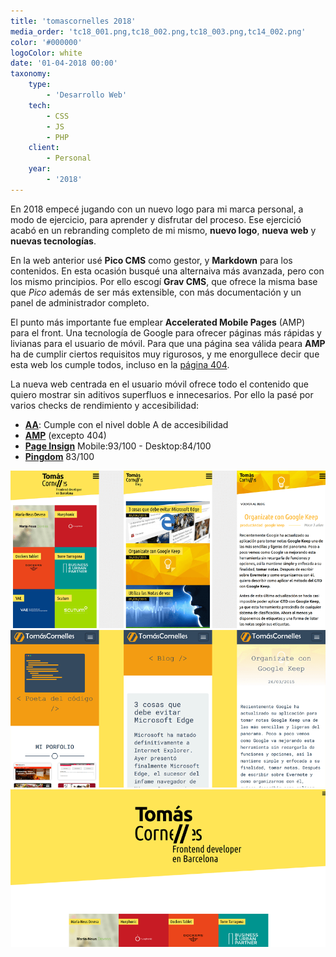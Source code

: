 ```yaml
---
title: 'tomascornelles 2018'
media_order: 'tc18_001.png,tc18_002.png,tc18_003.png,tc14_002.png'
color: '#000000'
logoColor: white
date: '01-04-2018 00:00'
taxonomy:
    type:
        - 'Desarrollo Web'
    tech:
        - CSS
        - JS
        - PHP
    client:
        - Personal
    year:
        - '2018'
---
```


En 2018 empecé jugando con un nuevo logo para mi marca personal, a modo de ejercicio, para aprender y disfrutar del proceso. Ese ejercició acabó en un rebranding completo de mi mismo, **nuevo logo**, **nueva web** y **nuevas tecnologías**.

En la web anterior usé **Pico CMS** como gestor, y **Markdown** para los contenidos. En esta ocasión busqué una alternaiva más avanzada, pero con los mismo principios. Por ello escogí **Grav CMS**, que ofrece la misma base que _Pico_ además de ser más extensible, con más documentación y un panel de administrador completo.

El punto más importante fue emplear **Accelerated Mobile Pages** (AMP) para el front. Una tecnología de Google para ofrecer páginas más rápidas y livianas para el usuario de móvil. Para que una página sea válida peara **AMP** ha de cumplir ciertos requisitos muy rigurosos, y me enorgullece decir que esta web los cumple todos, incluso en la [página 404](404).

La nueva web centrada en el usuario móvil ofrece todo el contenido que quiero mostrar sin aditivos superfluos e innecesarios. Por ello la pasé por varios checks de rendimiento y accesibilidad:
- **[AA](http://wave.webaim.org/report#/http%3A%2F%2Ftomascornelles.com)**: Cumple con el nivel doble A de accesibilidad
- **[AMP](https://validator.ampproject.org/#url=http%3A%2F%2Ftomascornelles.com)** (excepto 404)
- **[Page Insign](https://developers.google.com/speed/pagespeed/insights/?url=http%3A%2F%2Ftomascornelles.com%2F)** Mobile:93/100 - Desktop:84/100
- **[Pingdom](https://tools.pingdom.com/#!/nC2Jy/http://tomascornelles.com/)** 83/100

![Vistas de la nueva web desde móvil](tc18_002.png)
![Vistas de la anterior web desde móvil para comparar](tc14_002.png)
![Home desde Escritorio](tc18_003.png)